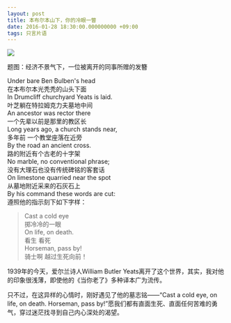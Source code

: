 ```yaml
---
layout: post
title: 本布尔本山下，你的冷眼一瞥
date: 2016-01-28 18:30:00.000000000 +09:00
tags: 只言片语
---
```


![](http://img.blog.csdn.net/20170325155444888)

题图：经济不景气下，一位被离开的同事所赠的发簪

Under bare Ben Bulben's head <br>
在本布尔本光秃秃的山头下面 <br>
In Drumcliff churchyard Yeats is laid. <br>
叶芝躺在特拉姆克力夫墓地中间 <br>
An ancestor was rector there <br>
一个先辈以前是那里的教区长 <br>
Long years ago, a church stands near,  <br>
多年前 一个教堂座落在近旁 <br>
By the road an ancient cross.  <br>
路的附近有个古老的十字架 <br>
No marble, no conventional phrase; <br>
没有大理石也没有传统碑铭的客套话 <br>
On limestone quarried near the spot <br>
从墓地附近采来的石灰石上 <br>
By his command these words are cut: <br>
遵照他的指示刻下如下字样： <br>

> Cast a cold eye <br>
> 掷冷冷的一眼 <br>
> On life, on death. <br>
> 看生 看死 <br>
> Horseman, pass by! <br>
> 骑士啊 越过生死向前！

1939年的今天，爱尔兰诗人William Butler Yeats离开了这个世界，其实，我对他的印象很浅薄，即使他的《当你老了》多种译本广为流传。

只不过，在这异样的心情时，刚好遇见了他的墓志铭——“Cast a cold eye, on life, on death. Horseman, pass by!”愿我们都有直面生死、直面任何苦难的勇气，穿过迷茫找寻到自己内心深处的渴望。